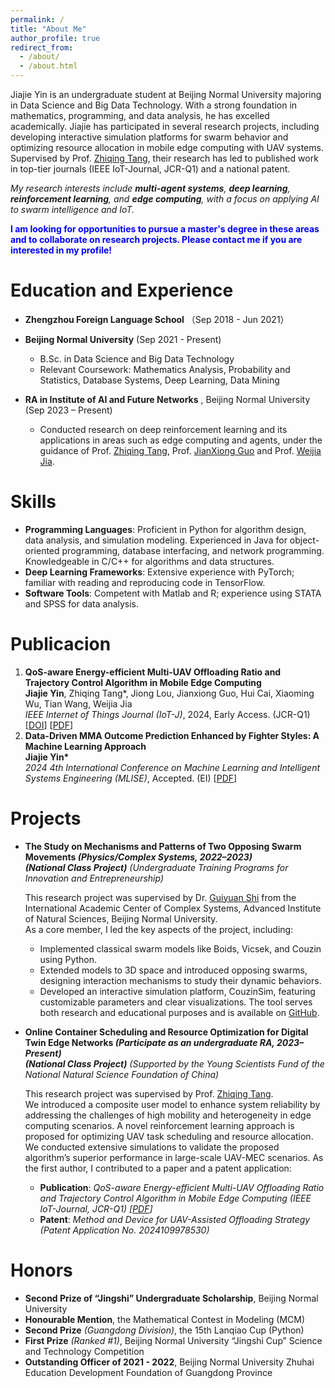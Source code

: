 ```yaml
---
permalink: /
title: "About Me"
author_profile: true
redirect_from: 
  - /about/
  - /about.html
---
```


Jiajie Yin is an undergraduate student at Beijing Normal University majoring in Data Science and Big Data Technology. With a strong foundation in mathematics, programming, and data analysis, he has excelled academically. Jiajie has participated in several research projects, including developing interactive simulation platforms for swarm behavior and optimizing resource allocation in mobile edge computing with UAV systems. Supervised by Prof. [Zhiqing Tang](https://www.zhiqingtang.com/), their research has led to published work in top-tier journals (IEEE IoT-Journal, JCR-Q1) and a national patent.

*My research interests include **multi-agent systems**, **deep learning**, **reinforcement learning**, and **edge computing**, with a focus on applying AI to swarm intelligence and IoT.*

**<font color=Blue>I am looking for opportunities to pursue a master's degree in these areas and to collaborate on research projects. Please contact me if you are interested in my profile!</font>**

Education and Experience
======
- **Zhengzhou Foreign Language School** （Sep 2018 - Jun 2021）
- **Beijing Normal University**  (Sep 2021 - Present) 
  - B.Sc. in Data Science and Big Data Technology  
  - Relevant Coursework: Mathematics Analysis, Probability and Statistics, Database Systems, Deep Learning, Data Mining

- **RA in Institute of AI and Future Networks** , Beijing Normal University (Sep 2023 – Present)
  - Conducted research on deep reinforcement learning and its applications in areas such as edge computing and agents, under the guidance of Prof. [Zhiqing Tang](https://www.zhiqingtang.com/), Prof. [JianXiong Guo](https://staff.uic.edu.cn/jianxiongguo/cn) and Prof. [Weijia Jia](https://ai.bnu.edu.cn/xygk/szdw/zgj/1326a6d1a5b14556a2b3bbb0faa6c46d.htm).

Skills
======
- **Programming Languages**: Proficient in Python for algorithm design, data analysis, and simulation modeling. Experienced in Java for object-oriented programming, database interfacing, and network programming. Knowledgeable in C/C++ for algorithms and data structures.
- **Deep Learning Frameworks**: Extensive experience with PyTorch; familiar with reading and reproducing code in TensorFlow.
- **Software Tools**: Competent with Matlab and R; experience using STATA and SPSS for data analysis.

Publicacion
======
1. **QoS-aware Energy-efficient Multi-UAV Offloading Ratio and Trajectory Control Algorithm in Mobile Edge Computing** \
**Jiajie Yin**, Zhiqing Tang\*, Jiong Lou, Jianxiong Guo, Hui Cai, Xiaoming Wu, Tian Wang, Weijia Jia \
*IEEE Internet of Things Journal (IoT-J)*, 2024, Early Access. (JCR-Q1) [[DOI](https://ieeexplore.ieee.org/document/10660310)] [[PDF](https://jjthehonest.github.io/files/IoT-J2024.pdf)] 
2. **Data-Driven MMA Outcome Prediction Enhanced by Fighter Styles: A Machine Learning Approach** \
**Jiajie Yin\*** \
*2024 4th International Conference on Machine Learning and Intelligent Systems Engineering (MLISE)*, Accepted. (EI) [[PDF](https://jjthehonest.github.io/files/MLISE2024.pdf)]

Projects
======
- **The Study on Mechanisms and Patterns of Two Opposing Swarm Movements *(Physics/Complex Systems, 2022–2023)*** \
  ***(National Class Project)** (Undergraduate Training Programs for Innovation and Entrepreneurship)*

  This research project was supervised by Dr. [Guiyuan Shi](https://fas.bnu.edu.cn/jyjg/xsgk/xtkxx1/xsszxtkx/xtkxzj/b90f27925dd8422a99895554a88884f2.htm) from the International Academic Center of Complex Systems, Advanced Institute of Natural Sciences, Beijing Normal University.\
  As a core member, I led the key aspects of the project, including:
  - Implemented classical swarm models like Boids, Vicsek, and Couzin using Python.
  - Extended models to 3D space and introduced opposing swarms, designing interaction mechanisms to study their dynamic behaviors.
  - Developed an interactive simulation platform, CouzinSim, featuring customizable parameters and clear visualizations. The tool serves both research and educational purposes and is available on [GitHub](https://github.com/QZGao/couzin-sim).

- **Online Container Scheduling and Resource Optimization for Digital Twin Edge Networks *(Participate as an undergraduate RA, 2023–Present)*** \
  ***(National Class Project)** (Supported by the Young Scientists Fund of the National Natural Science Foundation of China)*

  This research project was supervised by Prof. [Zhiqing Tang](https://www.zhiqingtang.com/).\
  We introduced a composite user model to enhance system reliability by addressing the challenges of high mobility and heterogeneity in edge computing scenarios. A novel reinforcement learning approach is proposed for optimizing UAV task scheduling and resource allocation. We conducted extensive simulations to validate the proposed algorithm’s superior performance in large-scale UAV-MEC scenarios. As the first author, I contributed to a paper and a patent application:
  - **Publication**: *QoS-aware Energy-efficient Multi-UAV Offloading Ratio and Trajectory Control Algorithm in Mobile Edge Computing (IEEE IoT-Journal, JCR-Q1) [[PDF](https://jjthehonest.github.io/files/IoT-J2024.pdf)]*
  - **Patent**: *Method and Device for UAV-Assisted Offloading Strategy (Patent Application No. 2024109978530)*

Honors
======
- **Second Prize of “Jingshi” Undergraduate Scholarship**, Beijing Normal University
- **Honourable Mention**, the Mathematical Contest in Modeling (MCM)
- **Second Prize** *(Guangdong Division)*, the 15th Lanqiao Cup (Python)
- **First Prize** *(Ranked #1)*, Beijing Normal University “Jingshi Cup” Science and Technology Competition
- **Outstanding Officer of 2021 - 2022**, Beijing Normal University Zhuhai Education Development Foundation of Guangdong Province
